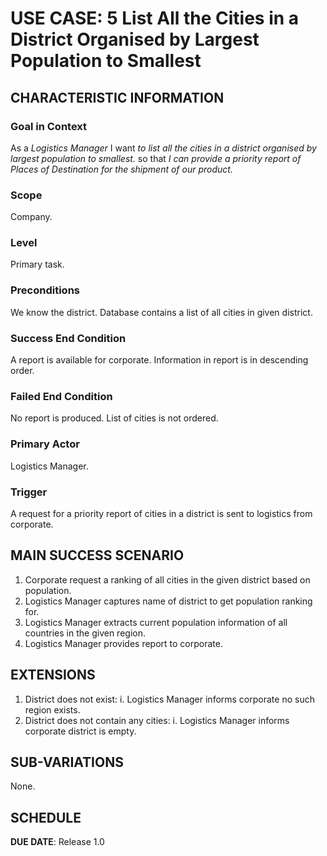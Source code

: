 # USE CASE: 5 List All the Cities in a District Organised by Largest Population to Smallest

## CHARACTERISTIC INFORMATION

### Goal in Context

As a *Logistics Manager* I want *to list all the cities in a district organised by largest population to smallest.* so that *I can provide a priority report of Places of Destination for the shipment of our product.*

### Scope

Company.

### Level

Primary task.

### Preconditions

We know the district. Database contains a list of all cities in given district.

### Success End Condition

A report is available for corporate. Information in report is in descending order.

### Failed End Condition

No report is produced. List of cities is not ordered.

### Primary Actor

Logistics Manager.

### Trigger

A request for a priority report of cities in a district is sent to logistics from corporate.

## MAIN SUCCESS SCENARIO

1. Corporate request a ranking of all cities in the given district based on population.
2. Logistics Manager captures name of district to get population ranking for.
3. Logistics Manager extracts current population information of all countries in the given region.
4. Logistics Manager provides report to corporate.

## EXTENSIONS

1. District does not exist:
   i. Logistics Manager informs corporate no such region exists.
2. District does not contain any cities:
   i. Logistics Manager informs corporate district is empty.

## SUB-VARIATIONS

None.

## SCHEDULE

**DUE DATE**: Release 1.0